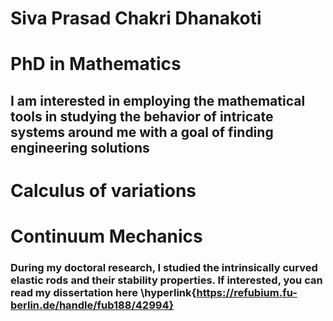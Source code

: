 # Siva Prasad Chakri Dhanakoti
# PhD in Mathematics
## I am  interested in employing the mathematical tools in studying the behavior of intricate systems around me with a goal of finding engineering solutions

# Calculus of variations

# Continuum Mechanics

### During my doctoral research, I studied the intrinsically curved elastic rods and their stability properties. If interested, you can read my dissertation here \hyperlink{https://refubium.fu-berlin.de/handle/fub188/42994}
